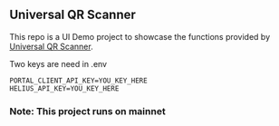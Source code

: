 ## Universal QR Scanner

This repo is a UI Demo project to showcase the functions provided by [Universal QR Scanner](https://github.com/LLHOYH/universal-qr-scanner).

Two keys are need in .env

```
PORTAL_CLIENT_API_KEY=YOU_KEY_HERE
HELIUS_API_KEY=YOU_KEY_HERE
```

### Note: This project runs on mainnet

